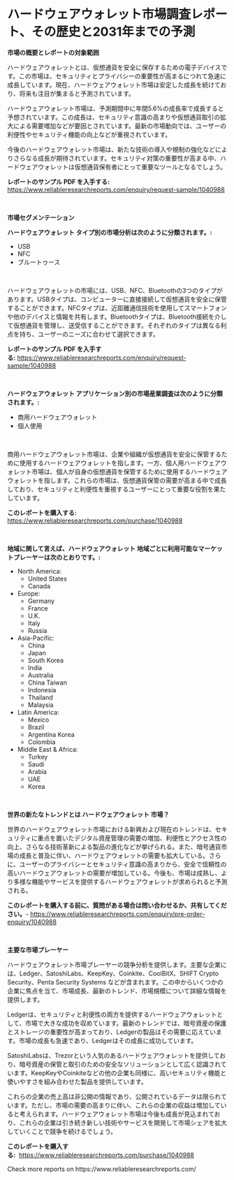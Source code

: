 <p><h1>ハードウェアウォレット市場調査レポート、その歴史と2031年までの予測</h1></p><p><strong>市場の概要とレポートの対象範囲</strong></p>
<p><p>ハードウェアウォレットとは、仮想通貨を安全に保存するための電子デバイスです。この市場は、セキュリティとプライバシーの重要性が高まるにつれて急速に成長しています。現在、ハードウェアウォレット市場は安定した成長を続けており、将来も注目が集まると予測されています。</p><p>ハードウェアウォレット市場は、予測期間中に年間5.6%の成長率で成長すると予想されています。この成長は、セキュリティ意識の高まりや仮想通貨取引の拡大による需要増加などが要因とされています。最新の市場動向では、ユーザーの利便性やセキュリティ機能の向上などが重視されています。</p><p>今後のハードウェアウォレット市場は、新たな技術の導入や規制の強化などによりさらなる成長が期待されています。セキュリティ対策の重要性が高まる中、ハードウェアウォレットは仮想通貨保有者にとって重要なツールとなるでしょう。</p></p>
<p><strong>レポートのサンプル PDF を入手する:</strong> <a href="https://www.reliableresearchreports.com/enquiry/request-sample/1040988">https://www.reliableresearchreports.com/enquiry/request-sample/1040988</a></p>
<p>&nbsp;</p>
<p><strong>市場セグメンテーション</strong></p>
<p><strong>ハードウェアウォレット タイプ別の市場分析は次のように分類されます。:</strong></p>
<p><ul><li>USB</li><li>NFC</li><li>ブルートゥース</li></ul></p>
<p>&nbsp;</p>
<p><p>ハードウェアウォレットの市場には、USB、NFC、Bluetoothの3つのタイプがあります。USBタイプは、コンピューターに直接接続して仮想通貨を安全に保管することができます。NFCタイプは、近距離通信技術を使用してスマートフォンや他のデバイスと情報を共有します。Bluetoothタイプは、Bluetooth接続を介して仮想通貨を管理し、送受信することができます。それぞれのタイプは異なる利点を持ち、ユーザーのニーズに合わせて選択できます。</p></p>
<p><strong>レポートのサンプル PDF を入手する:</strong>&nbsp;<a href="https://www.reliableresearchreports.com/enquiry/request-sample/1040988">https://www.reliableresearchreports.com/enquiry/request-sample/1040988</a></p>
<p>&nbsp;</p>
<p><strong> ハードウェアウォレット アプリケーション別の市場産業調査は次のように分類されます。:</strong></p>
<p><ul><li>商用ハードウェアウォレット</li><li>個人使用</li></ul></p>
<p>&nbsp;</p>
<p><p>商用ハードウェアウォレット市場は、企業や組織が仮想通貨を安全に保管するために使用するハードウェアウォレットを指します。一方、個人用ハードウェアウォレット市場は、個人が自身の仮想通貨を保管するために使用するハードウェアウォレットを指します。これらの市場は、仮想通貨保管の需要が高まる中で成長しており、セキュリティと利便性を重視するユーザーにとって重要な役割を果たしています。</p></p>
<p><strong>このレポートを購入する:</strong>&nbsp; <a href="https://www.reliableresearchreports.com/purchase/1040988">https://www.reliableresearchreports.com/purchase/1040988</a></p>
<p>&nbsp;</p>
<p><strong>地域に関して言えば、ハードウェアウォレット 地域ごとに利用可能なマーケットプレーヤーは次のとおりです。:</strong></p>
<p><ul>
    <li>
        North America:
        <ul>
            <li>United States</li>
            <li>Canada</li>
        </ul>
    </li>
    <li>
        Europe:
        <ul>
            <li>Germany</li>
            <li>France</li>
            <li>U.K.</li>
            <li>Italy</li>
            <li>Russia</li>
        </ul>
    </li>
    <li>
        Asia-Pacific:
        <ul>
            <li>China</li>
            <li>Japan</li>
            <li>South Korea</li>
            <li>India</li>
            <li>Australia</li>
            <li>China Taiwan</li>
            <li>Indonesia</li>
            <li>Thailand</li>
            <li>Malaysia</li>
        </ul>
    </li>
    <li>
        Latin America:
        <ul>
            <li>Mexico</li>
            <li>Brazil</li>
            <li>Argentina Korea</li>
            <li>Colombia</li>
        </ul>
    </li>
    <li>
        Middle East & Africa:
        <ul>
            <li>Turkey</li>
            <li>Saudi</li>
            <li>Arabia</li>
            <li>UAE</li>
            <li>Korea</li>
        </ul>
    </li>
    </ul></p>
<p>&nbsp;</p>
<p><strong>世界の新たなトレンドとは ハードウェアウォレット 市場？</strong></p>
<p><p>世界のハードウェアウォレット市場における新興および現在のトレンドは、セキュリティに重点を置いたデジタル資産管理の需要の増加、利便性とアクセス性の向上、さらなる技術革新による製品の進化などが挙げられる。また、暗号通貨市場の成長と普及に伴い、ハードウェアウォレットの需要も拡大している。さらに、ユーザーのプライバシーとセキュリティ意識の高まりから、安全で信頼性の高いハードウェアウォレットの需要が増加している。今後も、市場は成熟し、より多様な機能やサービスを提供するハードウェアウォレットが求められると予測される。</p></p>
<p><strong>このレポートを購入する前に、質問がある場合は問い合わせるか、共有してください。</strong>- <a href="https://www.reliableresearchreports.com/enquiry/pre-order-enquiry/1040988">https://www.reliableresearchreports.com/enquiry/pre-order-enquiry/1040988</a></p>
<p>&nbsp;</p>
<p><strong>主要な市場プレーヤー</strong></p>
<p><p>ハードウェアウォレット市場プレーヤーの競争分析を提供します。主要な企業には、Ledger、SatoshiLabs、KeepKey、Coinkite、CoolBitX、SHIFT Crypto Security、Penta Security Systems などが含まれます。この中からいくつかの企業に焦点を当て、市場成長、最新のトレンド、市場規模について詳細な情報を提供します。</p><p>Ledgerは、セキュリティと利便性の両方を提供するハードウェアウォレットとして、市場で大きな成功を収めています。最新のトレンドでは、暗号資産の保護とストレージの重要性が高まっており、Ledgerの製品はその需要に応えています。市場の成長も急速であり、Ledgerはその成長に成功しています。</p><p>SatoshiLabsは、Trezorという人気のあるハードウェアウォレットを提供しており、暗号資産の保管と取引のための安全なソリューションとして広く認識されています。KeepKeyやCoinkiteなどの他の企業も同様に、高いセキュリティ機能と使いやすさを組み合わせた製品を提供しています。</p><p>これらの企業の売上高は非公開の情報であり、公開されているデータは限られています。ただし、市場の需要の高まりに伴い、これらの企業の収益は増加していると考えられます。ハードウェアウォレット市場は今後も成長が見込まれており、これらの企業は引き続き新しい技術やサービスを開発して市場シェアを拡大していくことで競争を続けるでしょう。</p></p>
<p><strong>このレポートを購入する:</strong>&nbsp;&nbsp;<a href="https://www.reliableresearchreports.com/purchase/1040988">https://www.reliableresearchreports.com/purchase/1040988</a></p>
<p>Check more reports on https://www.reliableresearchreports.com/</p>